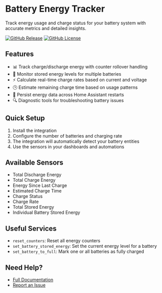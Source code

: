 # Battery Energy Tracker

Track energy usage and charge status for your battery system with accurate metrics and detailed insights.

[![GitHub Release](https://img.shields.io/github/release/mcrw27/battery-energy-tracker/battery_energy_tracer/icon.svg)](https://github.com/mcrw27/battery-energy-tracker/releases)
[![GitHub License](https://img.shields.io/github/license/mcrw27/battery-energy-tracker/battery_energy_tracer/icon.svg)](LICENSE)

## Features

- 📊 Track charge/discharge energy with counter rollover handling
- 🔋 Monitor stored energy levels for multiple batteries
- ⚡ Calculate real-time charge rates based on current and voltage
- 🕒 Estimate remaining charge time based on usage patterns
- 💾 Persist energy data across Home Assistant restarts
- 🔍 Diagnostic tools for troubleshooting battery issues

## Quick Setup

1. Install the integration
2. Configure the number of batteries and charging rate
3. The integration will automatically detect your battery entities
4. Use the sensors in your dashboards and automations

## Available Sensors

- Total Discharge Energy
- Total Charge Energy
- Energy Since Last Charge
- Estimated Charge Time
- Charge Status
- Charge Rate
- Total Stored Energy
- Individual Battery Stored Energy

## Useful Services

- `reset_counters`: Reset all energy counters
- `set_battery_stored_energy`: Set the current energy level for a battery
- `set_battery_to_full`: Mark one or all batteries as fully charged

## Need Help?

- [Full Documentation](https://github.com/mcrw27/battery-energy-tracker)
- [Report an Issue](https://github.com/mcrw27/battery-energy-tracker/issues)